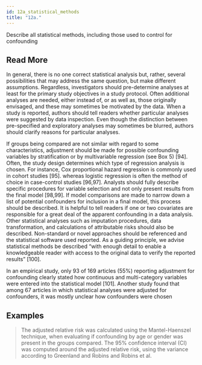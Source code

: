 ```yaml
---
id: 12a_statistical_methods
title: "12a."
---
```

Describe all statistical methods, including those used to control for confounding


## Read More

In general, there is no one correct statistical analysis but, rather, several possibilities that may address the same question, but make different assumptions. Regardless, investigators should pre-determine analyses at least for the primary study objectives in a study protocol. Often additional analyses are needed, either instead of, or as well as, those originally envisaged, and these may sometimes be motivated by the data. When a study is reported, authors should tell readers whether particular analyses were suggested by data inspection. Even though the distinction between pre-specified and exploratory analyses may sometimes be blurred, authors should clarify reasons for particular analyses.

If groups being compared are not similar with regard to some characteristics, adjustment should be made for possible confounding variables by stratification or by multivariable regression (see Box 5) [94]. Often, the study design determines which type of regression analysis is chosen. For instance, Cox proportional hazard regression is commonly used in cohort studies [95]. whereas logistic regression is often the method of choice in case-control studies [96,97]. Analysts should fully describe specific procedures for variable selection and not only present results from the final model [98,99]. If model comparisons are made to narrow down a list of potential confounders for inclusion in a final model, this process should be described. It is helpful to tell readers if one or two covariates are responsible for a great deal of the apparent confounding in a data analysis. Other statistical analyses such as imputation procedures, data transformation, and calculations of attributable risks should also be described. Non-standard or novel approaches should be referenced and the statistical software used reported. As a guiding principle, we advise statistical methods be described “with enough detail to enable a knowledgeable reader with access to the original data to verify the reported results” [100].

In an empirical study, only 93 of 169 articles (55%) reporting adjustment for confounding clearly stated how continuous and multi-category variables were entered into the statistical model [101]. Another study found that among 67 articles in which statistical analyses were adjusted for confounders, it was mostly unclear how confounders were chosen

## Examples

> The adjusted relative risk was calculated using the Mantel-Haenszel technique, when evaluating if confounding by age or gender was present in the groups compared. The 95% confidence interval (CI) was computed around the adjusted relative risk, using the variance according to Greenland and Robins and Robins et al.